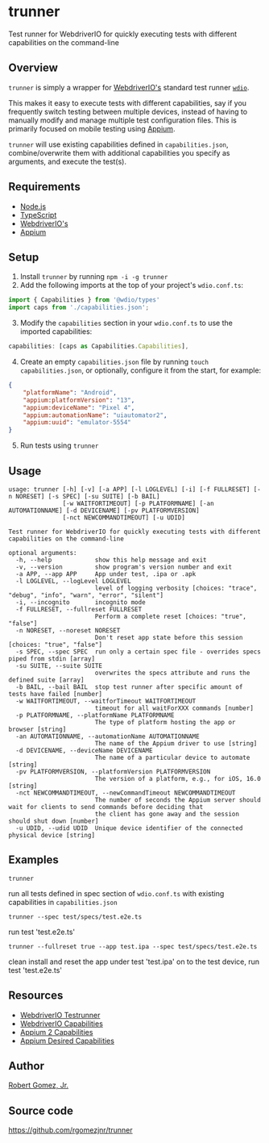 # trunner
Test runner for WebdriverIO for quickly executing tests with different capabilities on the command-line

## Overview
`trunner` is simply a wrapper for [WebdriverIO's](https://webdriver.io/) standard test runner
[`wdio`](https://webdriver.io/docs/testrunner/).

This makes it easy to execute tests with different capabilities, say if you frequently switch
testing between multiple devices, instead of having to manually modify and manage multiple test
configuration files. This is primarily focused on mobile testing using [Appium](https://appium.io/).

`trunner` will use existing capabilities defined in `capabilities.json`, combine/overwrite them with
additional capabilities you specify as arguments, and execute the test(s).

## Requirements
- [Node.js](https://nodejs.org/en)
- [TypeScript](https://www.typescriptlang.org/)
- [WebdriverIO's](https://webdriver.io/)
- [Appium](https://appium.io/)

## Setup
1. Install `trunner` by running `npm -i -g trunner`
2. Add the following imports at the top of your project's `wdio.conf.ts`:

```ts
import { Capabilities } from '@wdio/types'
import caps from './capabilities.json';
```

3. Modify the `capabilities` section in your `wdio.conf.ts` to use the imported capabilities:

```ts
capabilities: [caps as Capabilities.Capabilities],
```

4. Create an empty `capabilities.json` file by running `touch capabilities.json`, or optionally,
configure it from the start, for example:

```json
{
    "platformName": "Android",
    "appium:platformVersion": "13",
    "appium:deviceName": "Pixel 4",
    "appium:automationName": "uiautomator2",
    "appium:uuid": "emulator-5554"
}
```

5. Run tests using `trunner`

## Usage
```
usage: trunner [-h] [-v] [-a APP] [-l LOGLEVEL] [-i] [-f FULLRESET] [-n NORESET] [-s SPEC] [-su SUITE] [-b BAIL]
               [-w WAITFORTIMEOUT] [-p PLATFORMNAME] [-an AUTOMATIONNAME] [-d DEVICENAME] [-pv PLATFORMVERSION]
               [-nct NEWCOMMANDTIMEOUT] [-u UDID]

Test runner for WebdriverIO for quickly executing tests with different capabilities on the command-line

optional arguments:
  -h, --help            show this help message and exit
  -v, --version         show program's version number and exit
  -a APP, --app APP     App under test, .ipa or .apk
  -l LOGLEVEL, --logLevel LOGLEVEL
                        level of logging verbosity [choices: "trace", "debug", "info", "warn", "error", "silent"]
  -i, --incognito       incognito mode
  -f FULLRESET, --fullreset FULLRESET
                        Perform a complete reset [choices: "true", "false"]
  -n NORESET, --noreset NORESET
                        Don't reset app state before this session [choices: "true", "false"]
  -s SPEC, --spec SPEC  run only a certain spec file - overrides specs piped from stdin [array]
  -su SUITE, --suite SUITE
                        overwrites the specs attribute and runs the defined suite [array]
  -b BAIL, --bail BAIL  stop test runner after specific amount of tests have failed [number]
  -w WAITFORTIMEOUT, --waitforTimeout WAITFORTIMEOUT
                        timeout for all waitForXXX commands [number]
  -p PLATFORMNAME, --platformName PLATFORMNAME
                        The type of platform hosting the app or browser [string]
  -an AUTOMATIONNAME, --automationName AUTOMATIONNAME
                        The name of the Appium driver to use [string]
  -d DEVICENAME, --deviceName DEVICENAME
                        The name of a particular device to automate [string]
  -pv PLATFORMVERSION, --platformVersion PLATFORMVERSION
                        The version of a platform, e.g., for iOS, 16.0 [string]
  -nct NEWCOMMANDTIMEOUT, --newCommandTimeout NEWCOMMANDTIMEOUT
                        The number of seconds the Appium server should wait for clients to send commands before deciding that
                        the client has gone away and the session should shut down [number]
  -u UDID, --udid UDID  Unique device identifier of the connected physical device [string]
```

## Examples
`trunner`

run all tests defined in spec section of `wdio.conf.ts` with existing capabilities in `capabilities.json`

`trunner --spec test/specs/test.e2e.ts`

run test 'test.e2e.ts'

`trunner --fullreset true --app test.ipa --spec test/specs/test.e2e.ts`

clean install and reset the app under test 'test.ipa' on to the test device, run test 'test.e2e.ts'

## Resources
- [WebdriverIO Testrunner](https://webdriver.io/docs/testrunner/)
- [WebdriverIO Capabilities](https://webdriver.io/docs/capabilities/)
- [Appium 2 Capabilities](https://appium.io/docs/en/2.1/guides/caps/)
- [Appium Desired Capabilities](https://appium.github.io/appium.io/docs/en/writing-running-appium/caps/)

## Author
[Robert Gomez, Jr.](https://github.com/rgomezjnr)

## Source code
https://github.com/rgomezjnr/trunner
